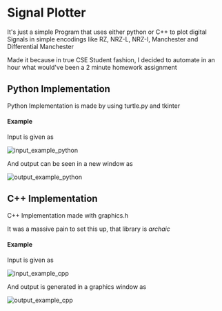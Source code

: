 # Signal Plotter

It's just a simple Program that uses either python or C++ to plot digital Signals in simple encodings like RZ, NRZ-L, NRZ-I, Manchester and Differential Manchester

Made it because in true CSE Student fashion, I decided to automate in an hour what would've been a 2 minute homework assignment

## Python Implementation

Python Implementation is made by using turtle.py and tkinter

#### Example

Input is given as 

![input_example_python](https://github.com/OverPoweredDev/SignalPlotter/blob/master/images/1.png?raw=true)

And output can be seen in a new window as

![output_example_python](https://github.com/OverPoweredDev/SignalPlotter/blob/master/images/2.png?raw=true)

## C++ Implementation

C++ Implementation made with graphics.h

It was a massive pain to set this up, that library is *archaic*

#### Example

Input is given as

![input_example_cpp](https://github.com/OverPoweredDev/SignalPlotter/blob/master/images/3.png?raw=true)

And output is generated in a graphics window as

![output_example_cpp](https://github.com/OverPoweredDev/SignalPlotter/blob/master/images/4.png?raw=true)

